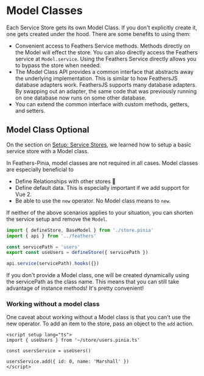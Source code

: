 # Model Classes

Each Service Store gets its own Model Class.  If you don't explicitly create it, one gets created under the hood.  There are some benefits to using them:

- Convenient access to Feathers Service methods.  Methods directly on the Model will effect the store.  You can also directly access the Feathers service at `Model.service`.  Using the Feathers Service directly allows you to bypass the store when needed.
- The Model Class API provides a common interface that abstracts away the underlying implementation.  This is similar to how FeathersJS database adapters work.  FeathersJS supports many database adapters.  By swapping out an adapter, the same code that was previously running on one database now runs on some other database.
- You can extend the common interface with custom methods, getters, and setters.

## Model Class Optional

On the section on [Setup: Service Stores](./setup#service-stores), we learned how to setup a basic service store with a Model class.

In Feathers-Pinia, model classes are not required in all cases.  Model classes are especially beneficial to

- Define Relationships with other stores 🥰
- Define default data.  This is especially important if we add support for Vue 2.
- Be able to use the `new` operator.  No Model class means to `new`.

If neither of the above scenarios applies to your situation, you can shorten the service setup and remove the `Model`.

```ts
import { defineStore, BaseModel } from './store.pinia'
import { api } from '../feathers'

const servicePath = 'users'
export const useUsers = defineStore({ servicePath })

api.service(servicePath).hooks({})
```

If you don't provide a Model class, one will be created dynamically using the servicePath as the class name.  This means that you can still take advantage of instance methods!  It's pretty convenient!


### Working without a model class

One caveat about working without a Model class is that you can't use the new operator.  To add an item to the store, pass an object to the `add` action.

```vue
<script setup lang="ts">
import { useUsers } from '~/store/users.pinia.ts'

const usersService = useUsers()

usersService.add({ id: 0, name: 'Marshall' })
</script>
```